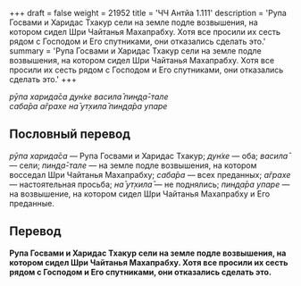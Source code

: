 +++
draft = false
weight = 21952
title = 'ЧЧ Антйа 1.111'
description = 'Рупа Госвами и Харидас Тхакур сели на земле подле возвышения, на котором сидел Шри Чайтанья Махапрабху. Хотя все просили их сесть рядом с Господом и Его спутниками, они отказались сделать это.'
summary = 'Рупа Госвами и Харидас Тхакур сели на земле подле возвышения, на котором сидел Шри Чайтанья Махапрабху. Хотя все просили их сесть рядом с Господом и Его спутниками, они отказались сделать это.'
+++

_рӯпа харида̄са дун̇хе васила̄ пин̣д̣а̄-тале  
саба̄ра а̄грахе на̄ ут̣хила̄ пин̣д̣а̄ра упаре_

## Пословный перевод

_рӯпа_ _харида̄са_ — Рупа Госвами и Харидас Тхакур; _дун̇хе_ — оба; _васила̄_ — сели; _пин̣д̣а̄_\-_тале_ — на земле подле возвышения, на котором восседал Шри Чайтанья Махапрабху; _саба̄ра_ — всех преданных; _а̄грахе_ — настоятельная просьба; _на̄_ _ут̣хила̄_ — не поднялись; _пин̣д̣а̄ра_ _упаре_ — на возвышение, на котором сидел Шри Чайтанья Махапрабху и Его преданные.

## Перевод

**Рупа Госвами и Харидас Тхакур сели на земле подле возвышения, на котором сидел Шри Чайтанья Махапрабху. Хотя все просили их сесть рядом с Господом и Его спутниками, они отказались сделать это.**
